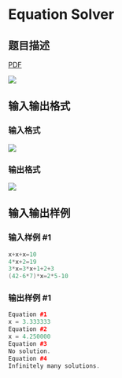 # Equation Solver

## 题目描述

[problemUrl]: https://uva.onlinejudge.org/index.php?option=com_onlinejudge&Itemid=8&category=7&page=show_problem&problem=474

[PDF](https://uva.onlinejudge.org/external/5/p533.pdf)

![](https://cdn.luogu.com.cn/upload/vjudge_pic/UVA533/9f3e78e74631747f8c534f820ac999be68e514a4.png)

## 输入输出格式

### 输入格式

![](https://cdn.luogu.com.cn/upload/vjudge_pic/UVA533/22126056709aa788f461ed0b8ef91eaed2ef181b.png)

### 输出格式

![](https://cdn.luogu.com.cn/upload/vjudge_pic/UVA533/620cb2ee3f53e0d6426c5d93cabd3b71baeb32df.png)

## 输入输出样例

### 输入样例 #1

```cpp
x+x+x=10
4*x+2=19
3*x=3*x+1+2+3
(42-6*7)*x=2*5-10
```


### 输出样例 #1

```cpp
Equation #1
x = 3.333333
Equation #2
x = 4.250000
Equation #3
No solution.
Equation #4
Infinitely many solutions.
```


